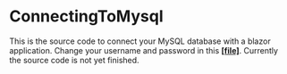 # ConnectingToMysql
This is the source code to connect your MySQL database with a blazor application.
Change your username and password in this  **[[file]](https://github.com/AlanosefiaCHE/BlazorConnectionMySQL/blob/master/BlazorServer/appsettings.json)**.
Currently the source code is not yet finished.
